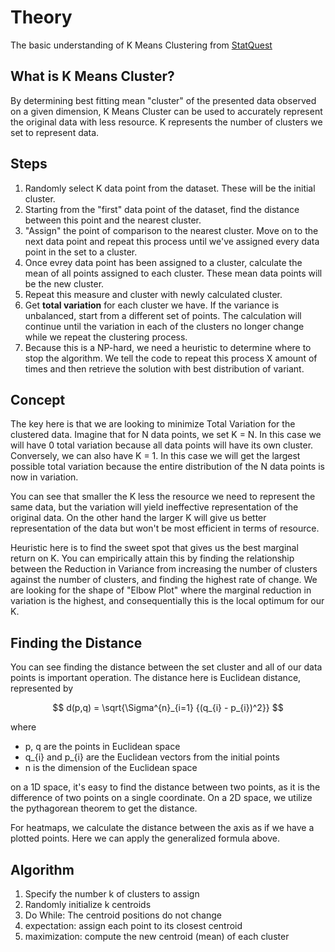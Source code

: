 # Theory
The basic understanding of K Means Clustering from [StatQuest](https://www.youtube.com/watch?v=4b5d3muPQmA)

## What is K Means Cluster?
By determining best fitting mean "cluster" of the presented data observed on a given dimension, K Means Cluster can be used to accurately represent the original data with less resource. K represents the number of clusters we set to represent data.

## Steps
1. Randomly select K data point from the dataset. These will be the initial cluster.
2. Starting from the "first" data point of the dataset, find the distance between this point and the nearest cluster.
3. "Assign" the point of comparison to the nearest cluster. Move on to the next data point and repeat this process until we've assigned every data point in the set to a cluster.
4. Once evrey data point has been assigned to a cluster, calculate the mean of all points assigned to each cluster. These mean data points will be the new cluster.
5. Repeat this measure and cluster with newly calculated cluster.
6. Get **total variation** for each cluster we have. If the variance is unbalanced, start from a different set of points. The calculation will continue until the variation in each of the clusters no longer change while we repeat the clustering process.
7. Because this is a NP-hard, we need a heuristic to determine where to stop the algorithm. We tell the code to repeat this process X amount of times and then retrieve the solution with best distribution of variant.

## Concept
The key here is that we are looking to minimize Total Variation for the clustered data. Imagine that for N data points, we set K = N. In this case we will have 0 total variation because all data points will have its own cluster. Conversely, we can also have K = 1. In this case we will get the largest possible total variation because the entire distribution of the N data points is now in variation. 

You can see that smaller the K less the resource we need to represent the same data, but the variation will yield ineffective representation of the original data. On the other hand the larger K will give us better representation of the data but won't be most efficient in terms of resource.

Heuristic here is to find the sweet spot that gives us the best marginal return on K. You can empirically attain this by finding the relationship between the Reduction in Variance from increasing the number of clusters against the number of clusters, and finding the highest rate of change. We are looking for the shape of "Elbow Plot" where the marginal reduction in variation is the highest, and consequentially this is the local optimum for our K.

## Finding the Distance
You can see finding the distance between the set cluster and all of our data points is important operation. The distance here is Euclidean distance, represented by 

$$
d(p,q) = \sqrt{\Sigma^{n}_{i=1} {(q_{i} - p_{i})^2}}
$$

where 
- p, q are the points in Euclidean space 
- q_{i} and p_{i} are the Euclidean vectors from the initial points
- n is the dimension of the Euclidean space

on a 1D space, it's easy to find the distance between two points, as it is the difference of two points on a single coordinate. On a 2D space, we utilize the pythagorean theorem to get the distance.

For heatmaps, we calculate the distance between the axis as if we have a plotted points. Here we can apply the generalized formula above.

## Algorithm
1. Specify the number k of clusters to assign
2. Randomly initialize k centroids
3. Do While: The centroid positions do not change
4.  expectation: assign each point to its closest centroid
5.  maximization: compute the new centroid (mean) of each cluster